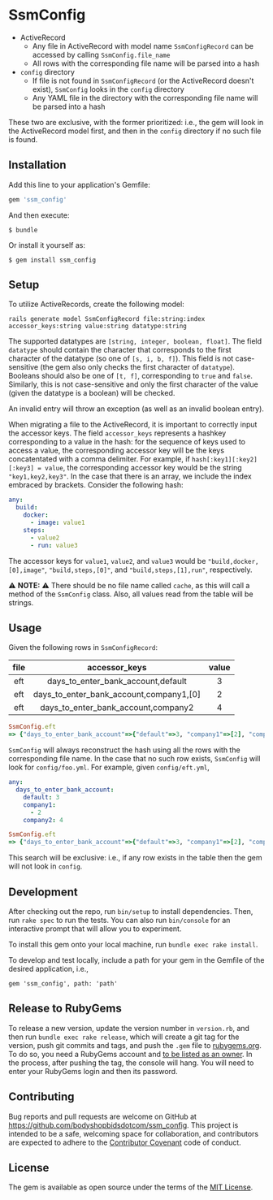 # SsmConfig

* ActiveRecord
  - Any file in ActiveRecord with model name `SsmConfigRecord` can be accessed by calling `SsmConfig.file_name`
  - All rows with the corresponding file name will be parsed into a hash
* `config` directory 
  - If file is not found in `SsmConfigRecord` (or the ActiveRecord doesn't exist), `SsmConfig` looks in the `config` directory
  - Any YAML file in the directory with the corresponding file name will be parsed into a hash

These two are exclusive, with the former prioritized: i.e., the gem will look in the ActiveRecord model first, and then in the `config` directory if no such file is found.
## Installation

Add this line to your application's Gemfile:

```ruby
gem 'ssm_config'
```

And then execute:

    $ bundle

Or install it yourself as:

    $ gem install ssm_config

## Setup

To utilize ActiveRecords, create the following model:
```
rails generate model SsmConfigRecord file:string:index accessor_keys:string value:string datatype:string
```

The supported datatypes are `[string, integer, boolean, float]`. The field `datatype` should contain the character that corresponds to the first character of the datatype (so one of `[s, i, b, f]`). This field is not case-sensitive (the gem also only checks the first character of `datatype`). Booleans should also be one of `[t, f]`, corresponding to `true` and `false`. Similarly, this is not case-sensitive and only the first character of the value (given the datatype is a boolean) will be checked.

An invalid entry will throw an exception (as well as an invalid boolean entry). 

When migrating a file to the ActiveRecord, it is important to correctly input the accessor keys. The field `accessor_keys` represents a hashkey corresponding to a value in the hash: for the sequence of keys used to access a value, the corresponding accessor key will be the keys concatentated with a comma delimiter. For example, if `hash[:key1][:key2][:key3] = value`, the corresponding accessor key would be the string `"key1,key2,key3"`. In the case that there is an array, we include the index embraced by brackets. Consider the following hash:

```yml
any:
  build:
    docker:
      - image: value1
    steps:
      - value2
      - run: value3
```
The accessor keys for `value1`, `value2`, and `value3` would be `"build,docker,[0],image"`, `"build,steps,[0]"`, and `"build,steps,[1],run"`, respectively.

⚠️ **NOTE:** ⚠️ There should be no file name called `cache`, as this will call a method of the `SsmConfig` class. Also, all values read from the table will be strings.
## Usage


Given the following rows in `SsmConfigRecord`:

| file | accessor_keys | value |
| :---: | :------------: | :---: |
| eft | days_to_enter_bank_account,default | 3 |
| eft | days_to_enter_bank_account,company1,[0] | 2 |
| eft | days_to_enter_bank_account,company2 | 4|

```ruby
SsmConfig.eft
=> {"days_to_enter_bank_account"=>{"default"=>3, "company1"=>[2], "company2"=>4}}
```
`SsmConfig` will always reconstruct the hash using all the rows with the corresponding file name. In the case that no such row exists, `SsmConfig` will look for `config/foo.yml`. For example, given `config/eft.yml`,

```yml
any:
  days_to_enter_bank_account:
    default: 3
    company1:
      - 2
    company2: 4
```
```ruby
SsmConfig.eft
=> {"days_to_enter_bank_account"=>{"default"=>3, "company1"=>[2], "company2"=>4}}
```

This search will be exclusive: i.e., if any row exists in the table then the gem will not look in `config`.
## Development

After checking out the repo, run `bin/setup` to install dependencies. Then, run `rake spec` to run the tests. You can also run `bin/console` for an interactive prompt that will allow you to experiment.

To install this gem onto your local machine, run `bundle exec rake install`.

To develop and test locally, include a path for your gem in the Gemfile of the desired application, i.e.,
```
gem 'ssm_config', path: 'path'
```

## Release to RubyGems

To release a new version, update the version number in `version.rb`, and then run `bundle exec rake release`, which will create a git tag for the version, push git commits and tags, and push the `.gem` file to [rubygems.org](https://rubygems.org).
To do so, you need a RubyGems account and [to be listed as an owner](https://rubygems.org/gems/ssm_config/owners).
In the process, after pushing the tag, the console will hang. You will need to enter your RubyGems login and then its password.

## Contributing

Bug reports and pull requests are welcome on GitHub at https://github.com/bodyshopbidsdotcom/ssm_config. This project is intended to be a safe, welcoming space for collaboration, and contributors are expected to adhere to the [Contributor Covenant](http://contributor-covenant.org) code of conduct.


## License

The gem is available as open source under the terms of the [MIT License](http://opensource.org/licenses/MIT).

